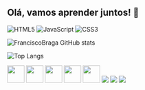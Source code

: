 ## Olá, vamos aprender juntos!  👋 
![HTML5](https://img.shields.io/badge/html5-%23E34F26.svg?style=for-the-badge&logo=html5&logoColor=white)
![JavaScript](https://img.shields.io/badge/javascript-%23323330.svg?style=for-the-badge&logo=javascript&logoColor=%23F7DF1E)
![CSS3](https://img.shields.io/badge/css3-%231572B6.svg?style=for-the-badge&logo=css3&logoColor=white)

<div>
  
![FranciscoBraga GitHub stats](https://github-readme-stats.vercel.app/api?username=FranciscoBraga&show_icons=true&theme=transparent)
  
![Top Langs](https://github-readme-stats.vercel.app/api/top-langs/?username=anuraghazra&layout=compact)

</div>

<div style="display: inline">
<img width="40px" src="https://cdn.jsdelivr.net/gh/devicons/devicon@latest/icons/javascript/javascript-plain.svg" />
<img width="40px" src="https://cdn.jsdelivr.net/gh/devicons/devicon@latest/icons/css3/css3-original.svg" />
<img  width="40px"  src="https://cdn.jsdelivr.net/gh/devicons/devicon@latest/icons/html5/html5-original.svg" />
<img width="40px" src="https://cdn.jsdelivr.net/gh/devicons/devicon@latest/icons/csharp/csharp-original.svg" />
<img width="40px"  src="https://cdn.jsdelivr.net/gh/devicons/devicon@latest/icons/sqldeveloper/sqldeveloper-original.svg" />
<img src="https://cdn.jsdelivr.net/gh/devicons/devicon@latest/icons/blender/blender-original.svg" />
<img src="https://cdn.jsdelivr.net/gh/devicons/devicon@latest/icons/typescript/typescript-original.svg" />
<img src="https://cdn.jsdelivr.net/gh/devicons/devicon@latest/icons/nodejs/nodejs-original.svg" />                                     
</div>
          
          
          
